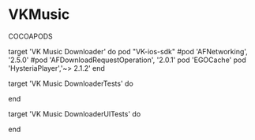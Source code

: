 # VKMusic
COCOAPODS 

target 'VK Music Downloader' do
pod "VK-ios-sdk"
#pod 'AFNetworking', '2.5.0'
#pod 'AFDownloadRequestOperation', '2.0.1'
pod 'EGOCache'
pod 'HysteriaPlayer','~> 2.1.2'
end

target 'VK Music DownloaderTests' do

end

target 'VK Music DownloaderUITests' do

end

